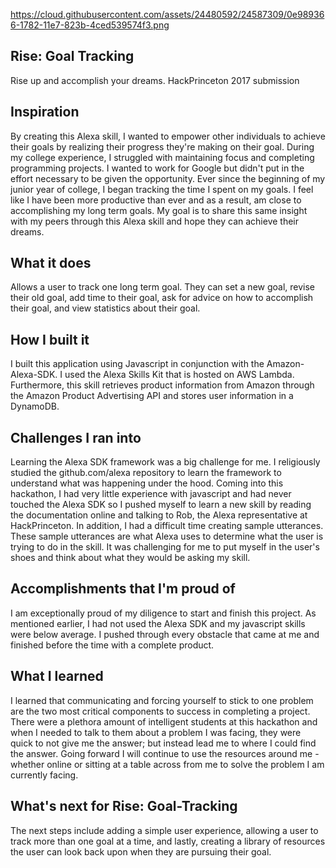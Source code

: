 https://cloud.githubusercontent.com/assets/24480592/24587309/0e989366-1782-11e7-823b-4ced539574f3.png

## Rise: Goal Tracking
Rise up and accomplish your dreams. 
HackPrinceton 2017 submission 

## Inspiration

By creating this Alexa skill, I wanted to empower other individuals to achieve their goals by realizing their progress they're making on their goal. During my college experience, I struggled with maintaining focus and completing programming projects. I wanted to work for Google but didn't put in the effort necessary to be given the opportunity. Ever since the beginning of my junior year of college, I began tracking the time I spent on my goals. I feel like I have been more productive than ever and as a result, am close to accomplishing my long term goals. My goal is to share this same insight with my peers through this Alexa skill and hope they can achieve their dreams.

## What it does

Allows a user to track one long term goal. They can set a new goal, revise their old goal, add time to their goal, ask for advice on how to accomplish their goal, and view statistics about their goal. 

## How I built it

I built this application using Javascript in conjunction with the Amazon-Alexa-SDK. I used the Alexa Skills Kit that is hosted on AWS Lambda. Furthermore, this skill retrieves product information from Amazon through the Amazon Product Advertising API and stores user information in a DynamoDB.

## Challenges I ran into

Learning the Alexa SDK framework was a big challenge for me. I religiously studied the github.com/alexa repository to learn the framework to understand what was happening under the hood. Coming into this hackathon, I had very little experience with javascript and had never touched the Alexa SDK so I pushed myself to learn a new skill by reading the documentation online and talking to Rob, the Alexa representative at HackPrinceton. In addition, I had a difficult time creating sample utterances. These sample utterances are what Alexa uses to determine what the user is trying to do in the skill. It was challenging for me to put myself in the user's shoes and think about what they would be asking my skill.

## Accomplishments that I'm proud of

I am exceptionally proud of my diligence to start and finish this project. As mentioned earlier, I had not used the Alexa SDK and my javascript skills were below average. I pushed through every obstacle that came at me and finished before the time with a complete product. 

## What I learned

I learned that communicating and forcing yourself to stick to one problem are the two most critical components to success in completing a project. There were a plethora amount of intelligent students at this hackathon and when I needed to talk to them about a problem I was facing, they were quick to not give me the answer; but instead lead me to where I could find the answer. Going forward I will continue to use the resources around me - whether online or sitting at a table across from me to solve the problem I am currently facing.

## What's next for Rise: Goal-Tracking

The next steps include adding a simple user experience, allowing a user to track more than one goal at a time, and lastly, creating a library of resources the user can look back upon when they are pursuing their goal. 
